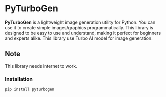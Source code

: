 # PyTurboGen

**PyTurboGen** is a lightweight image generation utility for Python. You can use it to create simple images/graphics programmatically. This library is designed to be easy to use and understand, making it perfect for beginners and experts alike. This library use Turbo AI model for image generation.

## Note
This library needs internet to work.

### Installation

```bash
pip install pyturbogen
